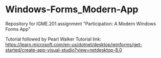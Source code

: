 # Windows-Forms_Modern-App
Repository for IGME.201 assignment "Participation: A Modern Windows Forms App"

Tutorial followed by Pearl Walker
Tutorial link: https://learn.microsoft.com/en-us/dotnet/desktop/winforms/get-started/create-app-visual-studio?view=netdesktop-8.0
